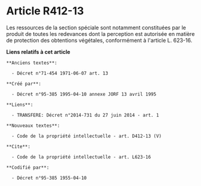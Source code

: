 # Article R412-13

Les ressources de la section spéciale sont notamment constituées par le produit de toutes les redevances dont la perception
est autorisée en matière de protection des obtentions végétales, conformément à l'article L. 623-16.

**Liens relatifs à cet article**

	**Anciens textes**:

	  - Décret n°71-454 1971-06-07 art. 13

	**Créé par**:

	  - Décret n°95-385 1995-04-10 annexe JORF 13 avril 1995

	**Liens**:

	  - TRANSFERE: Décret n°2014-731 du 27 juin 2014 - art. 1

	**Nouveaux textes**:

	  - Code de la propriété intellectuelle - art. D412-13 (V)

	**Cite**:

	  - Code de la propriété intellectuelle - art. L623-16

	**Codifié par**:

	  - Décret n°95-385 1955-04-10
